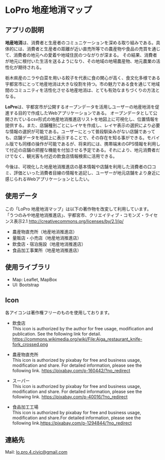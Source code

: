 # LoPro 地産地消マップ

## アプリの説明
**地産地消**は、消費者と生産者のコミュニケーションを深める取り組みである。具体的には、消費者と生産者の距離が近い直売所等での農産物や食品の売買を通じて、消費者の地元への愛着や地域住民のつながりが深まる。
その結果、消費者が地元に根付いた生活を送るようになり、その地域の地場農産物、地元農業の活性化が期待される。

栃木県産のニラや白菜を用いる餃子を代表に食の関心が高く、食文化多様である宇都宮市にとって地産地消は大きな役割を持つ。市の魅力である食を通じて地域間のコミュニティを活性化させる地産地消は、とても有効なまちづくりの方法となる。

**LoPro**は、宇都宮市が公開するオープンデータを活用しユーザーの地産地消を促進する目的で作成したWebアプリケーションである。
オープンデータとして公開されているcsv形式の地産地消推進店リストを地図上に可視化し、位置情報を提供する。また、店舗種別ごとにレイヤを作成し、レイヤ表示の選択により必要な情報の選択が可能である。ユーザーにとって普段馴染みがない店舗であっても、店舗データを地図上に表示することで、その存在を知る事ができる。モバイル版でも同様の操作が可能であるが、将来的には、携帯端末のGPS情報を利用して付近の店舗の把握な機能を付加させる予定である。それにより、地元消費者だけでなく、観光客も付近の飲食店情報検索に活用できる。

今後は、可視化した地産地消推進店の基本情報や店舗を利用した消費者の口コミ、評価といった消費者目線の情報を追記し、ユーザーが地元店舗をより身近に感じられるWebアプリケーションとしたい。


## 使用データ
この「LoPro 地産地消マップ」は以下の著作物を改変して利用しています。 「うつのみや地産地消推進店」、宇都宮市、クリエイティブ・コモンズ・ライセンス表示2.1 http://creativecommons.org/licenses/by/2.1/jp/

* 農産物直売所（地産地消推進店）
* 量販店・小売店（地産地消推進店）
* 飲食店・宿泊施設（地産地消推進店）
* 食品加工事業所（地産地消推進店）


## 使用ライブラリ
* Map: Leaflet, MapBox
* UI: Bootstrap

## Icon

各アイコンは著作権フリーのものを使用しております。
* 飲食店  
This icon is authorized by the author for free usage, modification and publication.
See the following link for detail.
https://commons.wikimedia.org/wiki/File:Aiga_restaurant_knife-fork_crossed.png

* 農産物直売所  
This icon is authorized by pixabay for free and business usage, modification and share.
For detailed information, please see the following link.
https://pixabay.com/p-160442/?no_redirect

* スーパー  
This icon is authorized by pixabay for free and business usage, modification and share.
For detailed information, please see the following link.
https://pixabay.com/p-40016/?no_redirect

* 食品加工工場  
This icon is authorized by pixabay for free and business usage, modification and share.For detailed information, please see the following link.https://pixabay.com/p-1294844/?no_redirect
 

## 連絡先
Mail: lo.pro.4.civic@gmail.com
